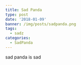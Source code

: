 ```yaml
---
title: Sad Panda
type: post
date: '2018-01-09'
banner: /img/posts/sadpanda.png
tags:
  - sadz
categories:
  - SadPanda
---
```

sad panda is sad
